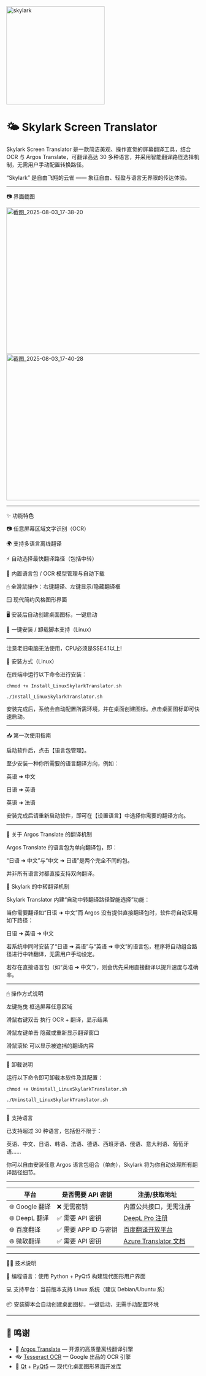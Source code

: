 <img width="256" height="256" alt="skylark" src="https://github.com/user-attachments/assets/235f3cbf-3bfb-4ad9-b62d-9977126fdec4" />





# 🌤 Skylark Screen Translator
Skylark Screen Translator 是一款简洁美观、操作直觉的屏幕翻译工具，结合 OCR 与 Argos Translate，可翻译高达 30 多种语言，并采用智能翻译路径选择机制，无需用户手动配置转换路径。

“Skylark” 是自由飞翔的云雀 —— 象征自由、轻盈与语言无界限的传达体验。

---
📷 界面截图



<img width="640" height="382" alt="截图_2025-08-03_17-38-20" src="https://github.com/user-attachments/assets/88c3d27b-f170-429f-9f04-475b80a56870" />


<img width="640" height="382" alt="截图_2025-08-03_17-40-28" src="https://github.com/user-attachments/assets/4a0f96f8-4868-49be-ab7c-84de34b4774d" />

---

✨ 功能特色

📷 任意屏幕区域文字识别（OCR）

🌍 支持多语言离线翻译

⚡️ 自动选择最快翻译路径（包括中转）

🧠 内置语言包 / OCR 模型管理与自动下载

🖱 全滑鼠操作：右键翻译、左键显示/隐藏翻译框

🪟 现代简约风格图形界面

🖥 安装后自动创建桌面图标，一键启动

🔄 一键安装 / 卸载脚本支持（Linux）

---
注意老旧电脑无法使用，CPU必须是SSE4.1以上!

🧰 安装方式（Linux）

在终端中运行以下命令进行安装：
    
    
    chmod +x Install_LinuxSkylarkTranslator.sh
    
    ./Install_LinuxSkylarkTranslator.sh

安装完成后，系统会自动配置所需环境，并在桌面创建图标。点击桌面图标即可快速启动。

---

📥 第一次使用指南

启动软件后，点击【语言包管理】。

至少安装一种你所需要的语言翻译方向，例如：

英语 ➜ 中文

日语 ➜ 英语

英语 ➜ 法语

安装完成后请重新启动软件，即可在【设置语言】中选择你需要的翻译方向。

---

🔁 关于 Argos Translate 的翻译机制

Argos Translate 的语言包为单向翻译包，即：

“日语 ➜ 中文”与“中文 ➜ 日语”是两个完全不同的包。

并非所有语言对都直接支持双向翻译。

🌟 Skylark 的中转翻译机制

Skylark Translator 内建“自动中转翻译路径智能选择”功能：

当你需要翻译如“日语 ➜ 中文”而 Argos 没有提供直接翻译包时，软件将自动采用如下路径：

日语 ➜ 英语 ➜ 中文

若系统中同时安装了“日语 ➜ 英语”与“英语 ➜ 中文”的语言包，程序将自动组合路径进行中转翻译，无需用户手动设定。

若存在直接语言包（如“英语 ➜ 中文”），则会优先采用直接翻译以提升速度与准确率。

---

🖱 操作方式说明

左键拖曳	框选屏幕任意区域

滑鼠右键双击	执行 OCR + 翻译，显示结果

滑鼠左键单击	隐藏或重新显示翻译窗口

滑鼠滚轮  可以显示被遮挡的翻译内容

---
🧹 卸载说明

运行以下命令即可卸载本软件及其配置：

    chmod +x Uninstall_LinuxSkylarkTranslator.sh
    
    ./Uninstall_LinuxSkylarkTranslator.sh

---

📌 支持语言

已支持超过 30 种语言，包括但不限于：

英语、中文、日语、韩语、法语、德语、西班牙语、俄语、意大利语、葡萄牙语……

你可以自由安装任意 Argos 语言包组合（单向），Skylark 将为你自动处理所有翻译路径细节。

---
| 平台           | 是否需要 API 密钥     | 注册/获取地址                                                                           |
| ------------ | --------------- | --------------------------------------------------------------------------------- |
| 🌐 Google 翻译 | ❌ 无需密钥          | 内置公共接口，无需注册                                                                       |
| 🌐 DeepL 翻译  | ✅ 需要 API 密钥     | [DeepL Pro 注册](https://www.deepl.com/pro-api)                                     |
| 🌐 百度翻译      | ✅ 需要 APP ID 与密钥 | [百度翻译开放平台](https://fanyi-api.baidu.com/)                                          |
| 🌐 微软翻译      | ✅ 需要 API 密钥     | [Azure Translator 文档](https://azure.microsoft.com/cognitive-services/translator/) |

---

🧑‍💻 技术说明

🐍 编程语言：使用 Python + PyQt5 构建现代图形用户界面

💻 支持平台：当前版本支持 Linux 系统（建议 Debian/Ubuntu 系）

📦 安装脚本会自动创建桌面图标，一键启动，无需手动配置环境

---

## 🙏 鸣谢

- 💬 [Argos Translate](https://github.com/argosopentech/argos-translate) — 开源的高质量离线翻译引擎  
- 👓 [Tesseract OCR](https://github.com/tesseract-ocr/tesseract) — Google 出品的 OCR 引擎  
- 🎨 [Qt](https://www.qt.io/) + [PyQt5](https://riverbankcomputing.com/software/pyqt/intro) — 现代化桌面图形界面开发库
